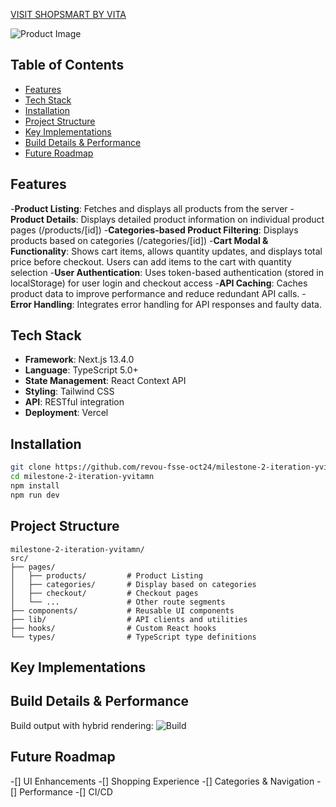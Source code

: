 
[VISIT SHOPSMART BY VITA](https://shopppvsmart.vercel.app)

![Product Image](./src/assets/product.jpg)


## Table of Contents

- [Features](#features)
- [Tech Stack](#tech-stack)
- [Installation](#installation)
- [Project Structure](#project-structure)
- [Key Implementations](#key-implementations)
- [Build Details & Performance](#build-details)
- [Future Roadmap](#future-roadmap)


## Features

-**Product Listing**: Fetches and displays all products from the server
-**Product Details**: Displays detailed product information on individual product pages (/products/[id])
-**Categories-based Product Filtering**: Displays products based on categories (/categories/[id])
-**Cart Modal & Functionality**: Shows cart items, allows quantity updates, and displays total price before checkout. Users can add items to the cart with quantity selection
-**User Authentication**: Uses token-based authentication (stored in localStorage) for user login and checkout access
-**API Caching**: Caches product data to improve performance and reduce redundant API calls.
-**Error Handling**: Integrates error handling for API responses and faulty data.

## Tech Stack

- **Framework**: Next.js 13.4.0
- **Language**: TypeScript 5.0+
- **State Management**: React Context API
- **Styling**: Tailwind CSS
- **API**: RESTful integration
- **Deployment**: Vercel


## Installation

```bash
git clone https://github.com/revou-fsse-oct24/milestone-2-iteration-yvitamn.git
cd milestone-2-iteration-yvitamn
npm install
npm run dev
```

## Project Structure

```text
milestone-2-iteration-yvitamn/
src/
├── pages/
│   ├── products/         # Product Listing
│   ├── categories/       # Display based on categories
│   ├── checkout/         # Checkout pages
│   └── ...               # Other route segments
├── components/           # Reusable UI components
├── lib/                  # API clients and utilities
├── hooks/                # Custom React hooks
└── types/                # TypeScript type definitions
```


## Key Implementations



## Build Details & Performance
Build output with hybrid rendering:
![Build](./src/assets/build2.jpg)


## Future Roadmap
-[] UI Enhancements
-[] Shopping Experience
-[] Categories & Navigation
-[] Performance
-[] CI/CD 






